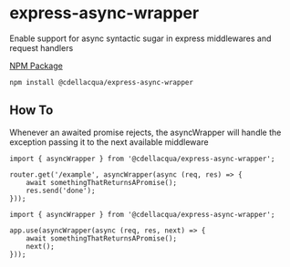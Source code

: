 # express-async-wrapper

Enable support for async syntactic sugar in express middlewares and request handlers


[NPM Package](https://www.npmjs.com/package/@cdellacqua/express-async-wrapper)

`npm install @cdellacqua/express-async-wrapper`

## How To

Whenever an awaited promise rejects, the asyncWrapper will handle the exception passing it to the next available middleware

```
import { asyncWrapper } from '@cdellacqua/express-async-wrapper';

router.get('/example', asyncWrapper(async (req, res) => {
	await somethingThatReturnsAPromise();
	res.send('done');
}));
```

```
import { asyncWrapper } from '@cdellacqua/express-async-wrapper';

app.use(asyncWrapper(async (req, res, next) => {
	await somethingThatReturnsAPromise();
	next();
}));
```
